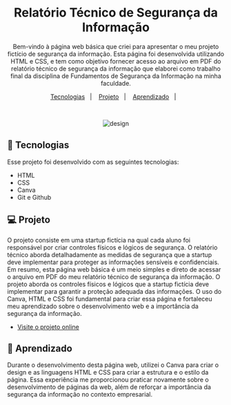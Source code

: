 <h1 align="center"> Relatório Técnico de Segurança da Informação </h1>

<p align="center">
Bem-vindo à página web básica que criei para apresentar o meu projeto fictício de segurança da informação. Esta página foi desenvolvida utilizando HTML e CSS, e tem como objetivo fornecer acesso ao arquivo em PDF do relatório técnico de segurança da informação que elaborei como trabalho final da disciplina de Fundamentos de Segurança da Informação na minha faculdade.

<p align="center">
  <a href="#-tecnologias">Tecnologias</a>&nbsp;&nbsp;&nbsp;|&nbsp;&nbsp;&nbsp;
  <a href="#-projeto">Projeto</a>&nbsp;&nbsp;&nbsp;|&nbsp;&nbsp;&nbsp;
  <a href="#-aprendizado">Aprendizado</a>&nbsp;&nbsp;&nbsp;|&nbsp;&nbsp;&nbsp;
 
</p>


<br>


<p align="center">
  <img alt="design" src= "https://user-images.githubusercontent.com/118849369/240489118-1bee1f0c-d6f7-41f3-a728-79858bb2c25b.png">
</p>

## 🚀 Tecnologias

Esse projeto foi desenvolvido com as seguintes tecnologias:

- HTML
- CSS
- Canva
- Git e Github

## 💻 Projeto

O projeto consiste em uma startup fictícia na qual cada aluno foi responsável por criar controles físicos e lógicos de segurança. O relatório técnico aborda detalhadamente as medidas de segurança que a startup deve implementar para proteger as informações sensíveis e confidenciais.
Em resumo, esta página web básica é um meio simples e direto de acessar o arquivo em PDF do meu relatório técnico de segurança da informação. O projeto aborda os controles físicos e lógicos que a startup fictícia deve implementar para garantir a proteção adequada das informações. O uso do Canva, HTML e CSS foi fundamental para criar essa página e fortaleceu meu aprendizado sobre o desenvolvimento web e a importância da segurança da informação.

- [Visite o projeto online](https://recioes.github.io/relatorio_ciberseguranca/)
## 📝 Aprendizado

Durante o desenvolvimento desta página web, utilizei o Canva para criar o design e as linguagens HTML e CSS para criar a estrutura e o estilo da página. Essa experiência me proporcionou praticar novamente sobre o desenvolvimento de páginas da web, além de reforçar a importância da segurança da informação no contexto empresarial.
